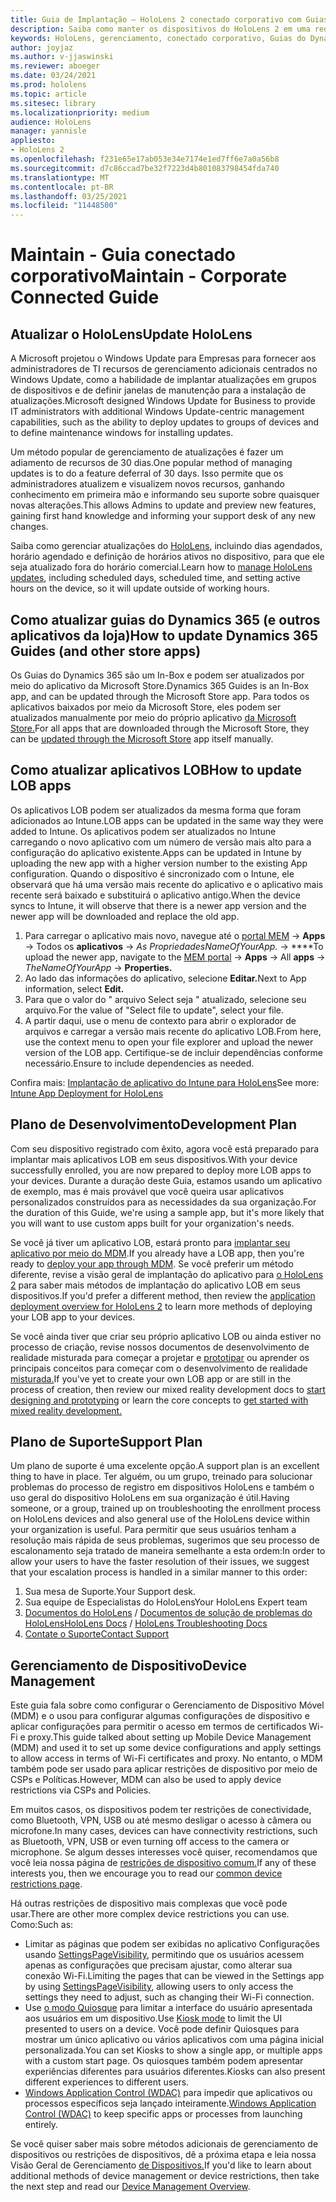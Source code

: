 ```yaml
---
title: Guia de Implantação – HoloLens 2 conectado corporativo com Guias do Dynamics 365 - Manter
description: Saiba como manter os dispositivos do HoloLens 2 em uma rede conectada corporativa com guias do Dynamics 365.
keywords: HoloLens, gerenciamento, conectado corporativo, Guias do Dynamics 365, AAD, Azure AD, MDM, Gerenciamento de Dispositivo Móvel
author: joyjaz
ms.author: v-jjaswinski
ms.reviewer: aboeger
ms.date: 03/24/2021
ms.prod: hololens
ms.topic: article
ms.sitesec: library
ms.localizationpriority: medium
audience: HoloLens
manager: yannisle
appliesto:
- HoloLens 2
ms.openlocfilehash: f231e65e17ab053e34e7174e1ed7ff6e7a0a56b8
ms.sourcegitcommit: d7c86ccad7be32f7223d4b801083798454fda740
ms.translationtype: MT
ms.contentlocale: pt-BR
ms.lasthandoff: 03/25/2021
ms.locfileid: "11448500"
---
```

# <a name="maintain---corporate-connected-guide"></a><span data-ttu-id="d236e-104">Maintain - Guia conectado corporativo</span><span class="sxs-lookup"><span data-stu-id="d236e-104">Maintain - Corporate Connected Guide</span></span>

## <a name="update-hololens"></a><span data-ttu-id="d236e-105">Atualizar o HoloLens</span><span class="sxs-lookup"><span data-stu-id="d236e-105">Update HoloLens</span></span>

<span data-ttu-id="d236e-106">A Microsoft projetou o Windows Update para Empresas para fornecer aos administradores de TI recursos de gerenciamento adicionais centrados no Windows Update, como a habilidade de implantar atualizações em grupos de dispositivos e de definir janelas de manutenção para a instalação de atualizações.</span><span class="sxs-lookup"><span data-stu-id="d236e-106">Microsoft designed Windows Update for Business to provide IT administrators with additional Windows Update-centric management capabilities, such as the ability to deploy updates to groups of devices and to define maintenance windows for installing updates.</span></span>

<span data-ttu-id="d236e-107">Um método popular de gerenciamento de atualizações é fazer um adiamento de recursos de 30 dias.</span><span class="sxs-lookup"><span data-stu-id="d236e-107">One popular method of managing updates is to do a feature deferral of 30 days.</span></span> <span data-ttu-id="d236e-108">Isso permite que os administradores atualizem e visualizem novos recursos, ganhando conhecimento em primeira mão e informando seu suporte sobre quaisquer novas alterações.</span><span class="sxs-lookup"><span data-stu-id="d236e-108">This allows Admins to update and preview new features, gaining first hand knowledge and informing your support desk of any new changes.</span></span>

<span data-ttu-id="d236e-109">Saiba como gerenciar atualizações do [HoloLens](https://docs.microsoft.com/hololens/hololens-updates), incluindo dias agendados, horário agendado e definição de horários ativos no dispositivo, para que ele seja atualizado fora do horário comercial.</span><span class="sxs-lookup"><span data-stu-id="d236e-109">Learn how to [manage HoloLens updates](https://docs.microsoft.com/hololens/hololens-updates), including scheduled days, scheduled time, and setting active hours on the device, so it will update outside of working hours.</span></span>

## <a name="how-to-update-dynamics-365-guides-and-other-store-apps"></a><span data-ttu-id="d236e-110">Como atualizar guias do Dynamics 365 (e outros aplicativos da loja)</span><span class="sxs-lookup"><span data-stu-id="d236e-110">How to update Dynamics 365 Guides (and other store apps)</span></span>

<span data-ttu-id="d236e-111">Os Guias do Dynamics 365 são um In-Box e podem ser atualizados por meio do aplicativo da Microsoft Store.</span><span class="sxs-lookup"><span data-stu-id="d236e-111">Dynamics 365 Guides is an In-Box app, and can be updated through the Microsoft Store app.</span></span> <span data-ttu-id="d236e-112">Para todos os aplicativos baixados por meio da Microsoft Store, eles podem ser atualizados manualmente por meio do próprio aplicativo [da Microsoft Store.](https://docs.microsoft.com/hololens/holographic-store-apps#update-apps)</span><span class="sxs-lookup"><span data-stu-id="d236e-112">For all apps that are downloaded through the Microsoft Store, they can be [updated through the Microsoft Store](https://docs.microsoft.com/hololens/holographic-store-apps#update-apps) app itself manually.</span></span>

## <a name="how-to-update-lob-apps"></a><span data-ttu-id="d236e-113">Como atualizar aplicativos LOB</span><span class="sxs-lookup"><span data-stu-id="d236e-113">How to update LOB apps</span></span>

<span data-ttu-id="d236e-114">Os aplicativos LOB podem ser atualizados da mesma forma que foram adicionados ao Intune.</span><span class="sxs-lookup"><span data-stu-id="d236e-114">LOB apps can be updated in the same way they were added to Intune.</span></span> <span data-ttu-id="d236e-115">Os aplicativos podem ser atualizados no Intune carregando o novo aplicativo com um número de versão mais alto para a configuração do aplicativo existente.</span><span class="sxs-lookup"><span data-stu-id="d236e-115">Apps can be updated in Intune by uploading the new app with a higher version number to the existing App configuration.</span></span> <span data-ttu-id="d236e-116">Quando o dispositivo é sincronizado com o Intune, ele observará que há uma versão mais recente do aplicativo e o aplicativo mais recente será baixado e substituirá o aplicativo antigo.</span><span class="sxs-lookup"><span data-stu-id="d236e-116">When the device syncs to Intune, it will observe that there is a newer app version and the newer app will be downloaded and replace the old app.</span></span>

1. <span data-ttu-id="d236e-117">Para carregar o aplicativo mais novo, navegue até o [portal MEM](https://endpoint.microsoft.com/#home)  ->  **Apps** -> Todos os **aplicativos**  ->  *As PropriedadesNameOfYourApp.*  ->  \*\*\*\*</span><span class="sxs-lookup"><span data-stu-id="d236e-117">To upload the newer app, navigate to the [MEM portal](https://endpoint.microsoft.com/#home) -> **Apps** -> All **apps** -> *TheNameOfYourApp* -> **Properties.**</span></span>
2. <span data-ttu-id="d236e-118">Ao lado das informações do aplicativo, selecione **Editar.**</span><span class="sxs-lookup"><span data-stu-id="d236e-118">Next to App information, select **Edit.**</span></span>
3. <span data-ttu-id="d236e-119">Para que o valor do &quot; arquivo Select seja &quot; atualizado, selecione seu arquivo.</span><span class="sxs-lookup"><span data-stu-id="d236e-119">For the value of &quot;Select file to update&quot;, select your file.</span></span>
4. <span data-ttu-id="d236e-120">A partir daqui, use o menu de contexto para abrir o explorador de arquivos e carregar a versão mais recente do aplicativo LOB.</span><span class="sxs-lookup"><span data-stu-id="d236e-120">From here, use the context menu to open your file explorer and upload the newer version of the LOB app.</span></span> <span data-ttu-id="d236e-121">Certifique-se de incluir dependências conforme necessário.</span><span class="sxs-lookup"><span data-stu-id="d236e-121">Ensure to include dependencies as needed.</span></span>

<span data-ttu-id="d236e-122">Confira mais: [Implantação de aplicativo do Intune para HoloLens](https://docs.microsoft.com/hololens/app-deploy-intune)</span><span class="sxs-lookup"><span data-stu-id="d236e-122">See more: [Intune App Deployment for HoloLens](https://docs.microsoft.com/hololens/app-deploy-intune)</span></span>

## <a name="development-plan"></a><span data-ttu-id="d236e-123">Plano de Desenvolvimento</span><span class="sxs-lookup"><span data-stu-id="d236e-123">Development Plan</span></span>

<span data-ttu-id="d236e-124">Com seu dispositivo registrado com êxito, agora você está preparado para implantar mais aplicativos LOB em seus dispositivos.</span><span class="sxs-lookup"><span data-stu-id="d236e-124">With your device successfully enrolled, you are now prepared to deploy more LOB apps to your devices.</span></span> <span data-ttu-id="d236e-125">Durante a duração deste Guia, estamos usando um aplicativo de exemplo, mas é mais provável que você queira usar aplicativos personalizados construídos para as necessidades da sua organização.</span><span class="sxs-lookup"><span data-stu-id="d236e-125">For the duration of this Guide, we're using a sample app, but it's more likely that you will want to use custom apps built for your organization's needs.</span></span>

<span data-ttu-id="d236e-126">Se você já tiver um aplicativo LOB, estará pronto para [implantar seu aplicativo por meio do MDM](https://docs.microsoft.com/hololens/app-deploy-intune).</span><span class="sxs-lookup"><span data-stu-id="d236e-126">If you already have a LOB app, then you're ready to [deploy your app through MDM](https://docs.microsoft.com/hololens/app-deploy-intune).</span></span> <span data-ttu-id="d236e-127">Se você preferir um método diferente, revise a visão geral de implantação do aplicativo para [o HoloLens 2](https://docs.microsoft.com/hololens/app-deploy-overview) para saber mais métodos de implantação do aplicativo LOB em seus dispositivos.</span><span class="sxs-lookup"><span data-stu-id="d236e-127">If you'd prefer a different method, then review the [application deployment overview for HoloLens 2](https://docs.microsoft.com/hololens/app-deploy-overview) to learn more methods of deploying your LOB app to your devices.</span></span>

<span data-ttu-id="d236e-128">Se você ainda tiver que criar seu próprio aplicativo LOB ou ainda estiver no processo de criação, revise nossos documentos de desenvolvimento de realidade misturada para começar a projetar e [prototipar](https://docs.microsoft.com/windows/mixed-reality/design/design) ou aprender os principais conceitos para começar com o desenvolvimento de realidade [misturada.](https://docs.microsoft.com/windows/mixed-reality/discover/get-started-with-mr)</span><span class="sxs-lookup"><span data-stu-id="d236e-128">If you've yet to create your own LOB app or are still in the process of creation, then review our mixed reality development docs to [start designing and prototyping](https://docs.microsoft.com/windows/mixed-reality/design/design) or learn the core concepts to [get started with mixed reality development.](https://docs.microsoft.com/windows/mixed-reality/discover/get-started-with-mr)</span></span>

## <a name="support-plan"></a><span data-ttu-id="d236e-129">Plano de Suporte</span><span class="sxs-lookup"><span data-stu-id="d236e-129">Support Plan</span></span>

<span data-ttu-id="d236e-130">Um plano de suporte é uma excelente opção.</span><span class="sxs-lookup"><span data-stu-id="d236e-130">A support plan is an excellent thing to have in place.</span></span> <span data-ttu-id="d236e-131">Ter alguém, ou um grupo, treinado para solucionar problemas do processo de registro em dispositivos HoloLens e também o uso geral do dispositivo HoloLens em sua organização é útil.</span><span class="sxs-lookup"><span data-stu-id="d236e-131">Having someone, or a group, trained up on troubleshooting the enrollment process on HoloLens devices and also general use of the HoloLens device within your organization is useful.</span></span> <span data-ttu-id="d236e-132">Para permitir que seus usuários tenham a resolução mais rápida de seus problemas, sugerimos que seu processo de escalonamento seja tratado de maneira semelhante a esta ordem:</span><span class="sxs-lookup"><span data-stu-id="d236e-132">In order to allow your users to have the faster resolution of their issues, we suggest that your escalation process is handled in a similar manner to this order:</span></span>

1. <span data-ttu-id="d236e-133">Sua mesa de Suporte.</span><span class="sxs-lookup"><span data-stu-id="d236e-133">Your Support desk.</span></span>
2. <span data-ttu-id="d236e-134">Sua equipe de Especialistas do HoloLens</span><span class="sxs-lookup"><span data-stu-id="d236e-134">Your HoloLens Expert team</span></span>
3. <span data-ttu-id="d236e-135">[Documentos do HoloLens](https://docs.microsoft.com/hololens/)  /  [Documentos de solução de problemas do HoloLens](https://docs.microsoft.com/hololens/hololens-troubleshooting)</span><span class="sxs-lookup"><span data-stu-id="d236e-135">[HoloLens Docs](https://docs.microsoft.com/hololens/) / [HoloLens Troubleshooting Docs](https://docs.microsoft.com/hololens/hololens-troubleshooting)</span></span>
4. [<span data-ttu-id="d236e-136">Contate o Suporte</span><span class="sxs-lookup"><span data-stu-id="d236e-136">Contact Support</span></span>](https://support.serviceshub.microsoft.com/supportforbusiness/create?sapId=e9391227-fa6d-927b-0fff-f96288631b8f)

## <a name="device-management"></a><span data-ttu-id="d236e-137">Gerenciamento de Dispositivo</span><span class="sxs-lookup"><span data-stu-id="d236e-137">Device Management</span></span>

<span data-ttu-id="d236e-138">Este guia fala sobre como configurar o Gerenciamento de Dispositivo Móvel (MDM) e o usou para configurar algumas configurações de dispositivo e aplicar configurações para permitir o acesso em termos de certificados Wi-Fi e proxy.</span><span class="sxs-lookup"><span data-stu-id="d236e-138">This guide talked about setting up Mobile Device Management (MDM) and used it to set up some device configurations and apply settings to allow access in terms of Wi-Fi certificates and proxy.</span></span> <span data-ttu-id="d236e-139">No entanto, o MDM também pode ser usado para aplicar restrições de dispositivo por meio de CSPs e Políticas.</span><span class="sxs-lookup"><span data-stu-id="d236e-139">However, MDM can also be used to apply device restrictions via CSPs and Policies.</span></span>

<span data-ttu-id="d236e-140">Em muitos casos, os dispositivos podem ter restrições de conectividade, como Bluetooth, VPN, USB ou até mesmo desligar o acesso à câmera ou microfone.</span><span class="sxs-lookup"><span data-stu-id="d236e-140">In many cases, devices can have connectivity restrictions, such as Bluetooth, VPN, USB or even turning off access to the camera or microphone.</span></span> <span data-ttu-id="d236e-141">Se algum desses interesses você quiser, recomendamos que você leia nossa página de [restrições de dispositivo comum.](https://docs.microsoft.com/hololens/hololens-common-device-restrictions)</span><span class="sxs-lookup"><span data-stu-id="d236e-141">If any of these interests you, then we encourage you to read our [common device restrictions page](https://docs.microsoft.com/hololens/hololens-common-device-restrictions).</span></span>

<span data-ttu-id="d236e-142">Há outras restrições de dispositivo mais complexas que você pode usar.</span><span class="sxs-lookup"><span data-stu-id="d236e-142">There are other more complex device restrictions you can use.</span></span> <span data-ttu-id="d236e-143">Como:</span><span class="sxs-lookup"><span data-stu-id="d236e-143">Such as:</span></span>

- <span data-ttu-id="d236e-144">Limitar as páginas que podem ser exibidas no aplicativo Configurações usando [SettingsPageVisibility](https://docs.microsoft.com/hololens/settings-uri-list), permitindo que os usuários acessem apenas as configurações que precisam ajustar, como alterar sua conexão Wi-Fi.</span><span class="sxs-lookup"><span data-stu-id="d236e-144">Limiting the pages that can be viewed in the Settings app by using [SettingsPageVisibility](https://docs.microsoft.com/hololens/settings-uri-list), allowing users to only access the settings they need to adjust, such as changing their Wi-Fi connection.</span></span>
- <span data-ttu-id="d236e-145">Use [o modo Quiosque](https://docs.microsoft.com/hololens/hololens-kiosk) para limitar a interface do usuário apresentada aos usuários em um dispositivo.</span><span class="sxs-lookup"><span data-stu-id="d236e-145">Use [Kiosk mode](https://docs.microsoft.com/hololens/hololens-kiosk) to limit the UI presented to users on a device.</span></span> <span data-ttu-id="d236e-146">Você pode definir Quiosques para mostrar um único aplicativo ou vários aplicativos com uma página inicial personalizada.</span><span class="sxs-lookup"><span data-stu-id="d236e-146">You can set Kiosks to show a single app, or multiple apps with a custom start page.</span></span> <span data-ttu-id="d236e-147">Os quiosques também podem apresentar experiências diferentes para usuários diferentes.</span><span class="sxs-lookup"><span data-stu-id="d236e-147">Kiosks can also present different experiences to different users.</span></span>
- <span data-ttu-id="d236e-148">[Windows Application Control (WDAC)](https://docs.microsoft.com/hololens/windows-defender-application-control-wdac) para impedir que aplicativos ou processos específicos seja lançado inteiramente.</span><span class="sxs-lookup"><span data-stu-id="d236e-148">[Windows Application Control (WDAC)](https://docs.microsoft.com/hololens/windows-defender-application-control-wdac) to keep specific apps or processes from launching entirely.</span></span>

<span data-ttu-id="d236e-149">Se você quiser saber mais sobre métodos adicionais de gerenciamento de dispositivos ou restrições de dispositivos, dê a próxima etapa e leia nossa Visão Geral de Gerenciamento [de Dispositivos.](https://docs.microsoft.com/hololens/hololens-csp-policy-overview)</span><span class="sxs-lookup"><span data-stu-id="d236e-149">If you'd like to learn about additional methods of device management or device restrictions, then take the next step and read our [Device Management Overview](https://docs.microsoft.com/hololens/hololens-csp-policy-overview).</span></span>






